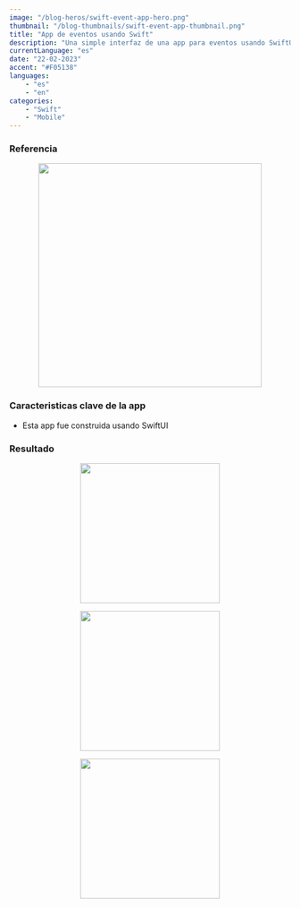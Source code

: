 ```yaml
---
image: "/blog-heros/swift-event-app-hero.png"
thumbnail: "/blog-thumbnails/swift-event-app-thumbnail.png"
title: "App de eventos usando Swift"
description: "Una simple interfaz de una app para eventos usando SwiftUI."
currentLanguage: "es"
date: "22-02-2023"
accent: "#F05138"
languages: 
    - "es"
    - "en"
categories:
    - "Swift"
    - "Mobile"
---
```

### Referencia

<p align="center">
<img width="400" src="/blog-resources/flutter-events-reference.png">
</p>

### Caracteristicas clave de la app
- Esta app fue construida usando SwiftUI

### Resultado

<div class="img-carousel-blog">
<p align="center"><img src="/blog-resources/event-app-demo-swift.gif" width="250"></p>
<p align="center"><img src="/blog-resources/event-app-home-swift.png" width="250"></p>
<p align="center"><img src="/blog-resources/event-app-events-swift.png" width="250"></p>
</div>